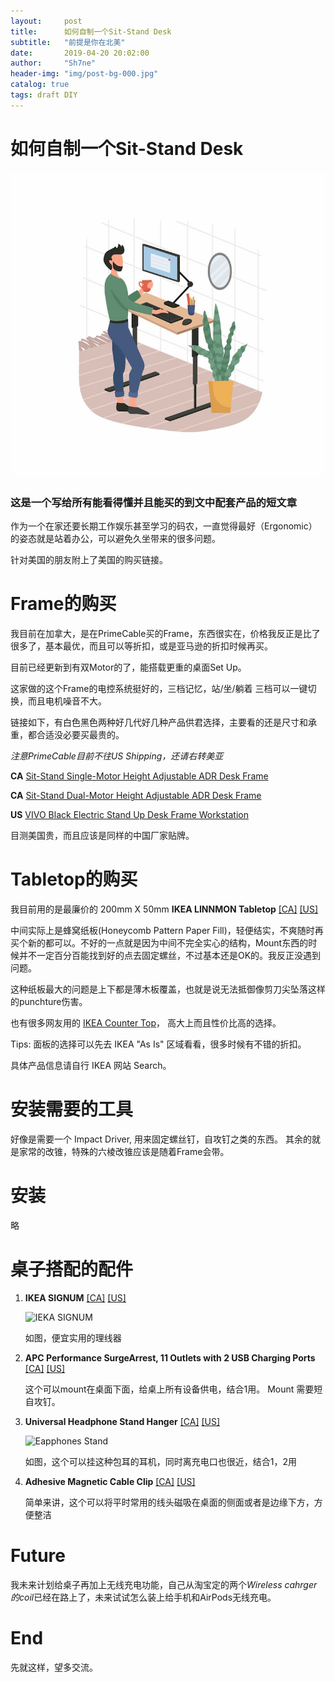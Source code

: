 ```yaml
---
layout:     post
title:      如何自制一个Sit-Stand Desk
subtitle:   "前提是你在北美"
date:       2019-04-20 20:02:00
author:     "Sh7ne"
header-img: "img/post-bg-000.jpg"
catalog: true
tags: draft DIY
---
```


# 如何自制一个Sit-Stand Desk
![不知道干啥的图](https://raw.githubusercontent.com/Sh7ne/Sh7ne.github.io/master/img/standing-desk-vector.jpg)

### 这是一个写给所有能看得懂并且能买的到文中配套产品的短文章

作为一个在家还要长期工作娱乐甚至学习的码农，一直觉得最好（Ergonomic）的姿态就是站着办公，可以避免久坐带来的很多问题。

针对美国的朋友附上了美国的购买链接。

# Frame的购买

我目前在加拿大，是在PrimeCable买的Frame，东西很实在，价格我反正是比了很多了，基本最优，而且可以等折扣，或是亚马逊的折扣时候再买。

目前已经更新到有双Motor的了，能搭载更重的桌面Set Up。

这家做的这个Frame的电控系统挺好的，三档记忆，站/坐/躺着 三档可以一键切换，而且电机噪音不大。

链接如下，有白色黑色两种好几代好几种产品供君选择，主要看的还是尺寸和承重，都合适没必要买最贵的。

*注意PrimeCable目前不往US Shipping，还请右转美亚*

**CA** [Sit-Stand Single-Motor Height Adjustable ADR Desk Frame](https://www.primecables.ca/p-357587-cab-et101-bk-electric-sit-to-stand-adjustable-desk-riser-frame-table-top-not-included-black-primecables#sku372428)

**CA** [Sit-Stand Dual-Motor Height Adjustable ADR Desk Frame](https://www.primecables.ca/p-362358-cab-m02-23r-bk-sit-stand-dual-motor-height-adjustable-adr-desk-frame-electric-black-primecables)

**US** [VIVO Black Electric Stand Up Desk Frame Workstation](https://www.amazon.com/VIVO-Workstation-Ergonomic-Adjustable-DESK-V102E/dp/B071KGDGNK)

目测美国贵，而且应该是同样的中国厂家贴牌。

# Tabletop的购买

我目前用的是最廉价的 200mm X 50mm **IKEA LINNMON Tabletop**
[[CA]](https://www.ikea.com/ca/en/catalog/products/80251358/)
[[US]](https://www.ikea.com/us/en/catalog/products/80251358/)


中间实际上是蜂窝纸板(Honeycomb Pattern Paper Fill)，轻便结实，不爽随时再买个新的都可以。不好的一点就是因为中间不完全实心的结构，Mount东西的时候并不一定百分百能找到好的点去固定螺丝，不过基本还是OK的。我反正没遇到问题。

这种纸板最大的问题是上下都是薄木板覆盖，也就是说无法抵御像剪刀尖坠落这样的punchture伤害。

也有很多网友用的 [IKEA Counter Top](https://www.ikea.com/ca/en/catalog/products/50335208/)， 高大上而且性价比高的选择。

Tips: 面板的选择可以先去 IKEA "As Is" 区域看看，很多时候有不错的折扣。

具体产品信息请自行 IKEA 网站 Search。


# 安装需要的工具

好像是需要一个 Impact Driver, 用来固定螺丝钉，自攻钉之类的东西。
其余的就是家常的改锥，特殊的六棱改锥应该是随着Frame会带。

# 安装

略

# 桌子搭配的配件
1. **IKEA SIGNUM**
[[CA]](https://www.ikea.com/ca/en/catalog/products/30200253/)
[[US]](https://www.ikea.com/us/en/catalog/products/30200253/)

    ![IEKA SIGNUM](https://www.ikea.com/ca/en/images/products/signum-cable-management-horizontal-gray__0256614_PE400752_S4.JPG)

    如图，便宜实用的理线器

2. **APC Performance SurgeArrest, 11 Outlets with 2 USB Charging Ports**
[[CA]](https://www.costco.ca/APC-Performance-SurgeArrest%2c-11-Outlets-with-2-USB-Charging-Ports.product.100308126.html)
[[US]](https://www.amazon.com/dp/B017VXU6GG)

    这个可以mount在桌面下面，给桌上所有设备供电，结合1用。
    Mount 需要短自攻钉。

3. **Universal Headphone Stand Hanger**
[[CA]](https://www.amazon.ca/dp/B01FVT0L8A)
[[US]](https://www.amazon.com/dp/B01FVT0L8A)

    ![Eapphones Stand](https://images-na.ssl-images-amazon.com/images/I/61HngZ7EoKL._SL1000_.jpg)

    如图，这个可以挂这种包耳的耳机，同时离充电口也很近，结合1，2用


4. **Adhesive Magnetic Cable Clip**
[[CA]](https://www.amazon.ca/dp/B01DPGW22Y)
[[US]](https://www.amazon.com/dp/B01DPGW22Y)

    简单来讲，这个可以将平时常用的线头磁吸在桌面的侧面或者是边缘下方，方便整洁



# Future

我未来计划给桌子再加上无线充电功能，自己从淘宝定的两个*Wireless cahrger的coil*已经在路上了，未来试试怎么装上给手机和AirPods无线充电。

# End

先就这样，望多交流。
